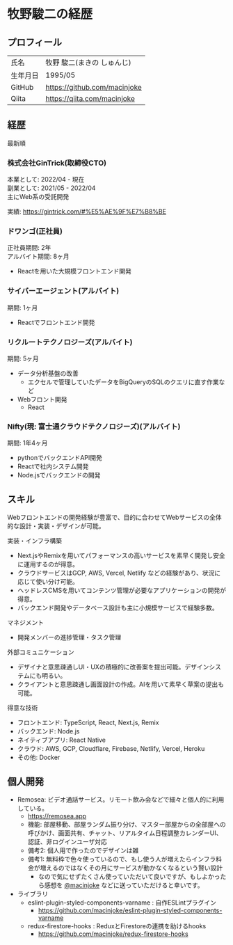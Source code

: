 # 牧野駿二の経歴

## プロフィール

|||
--|--
氏名 | 牧野 駿二(まきの しゅんじ) |
生年月日 | 1995/05 |
GitHub | https://github.com/macinjoke
Qiita | https://qiita.com/macinjoke

## 経歴
最新順

### 株式会社GinTrick(取締役CTO)
本業として: 2022/04 - 現在  
副業として: 2021/05 - 2022/04  
主にWeb系の受託開発

実績: https://gintrick.com/#%E5%AE%9F%E7%B8%BE

### ドワンゴ(正社員)
正社員期間: 2年  
アルバイト期間: 8ヶ月

- Reactを用いた大規模フロントエンド開発

### サイバーエージェント(アルバイト)
期間: 1ヶ月

- Reactでフロントエンド開発

### リクルートテクノロジーズ(アルバイト)
期間: 5ヶ月

- データ分析基盤の改善
  - エクセルで管理していたデータをBigQueryのSQLのクエリに直す作業など
- Webフロント開発
  - React

### Nifty(現: 富士通クラウドテクノロジーズ)(アルバイト)
期間: 1年4ヶ月

- pythonでバックエンドAPI開発
- Reactで社内システム開発
- Node.jsでバックエンドの開発

## スキル

Webフロントエンドの開発経験が豊富で、目的に合わせてWebサービスの全体的な設計・実装・デザインが可能。

実装・インフラ構築
- Next.jsやRemixを用いてパフォーマンスの高いサービスを素早く開発し安全に運用するのが得意。
- クラウドサービスはGCP, AWS, Vercel, Netlify などの経験があり、状況に応じて使い分け可能。
- ヘッドレスCMSを用いてコンテンツ管理が必要なアプリケーションの開発が得意。
- バックエンド開発やデータベース設計も主に小規模サービスで経験多数。

マネジメント
- 開発メンバーの進捗管理・タスク管理

外部コミュニケーション
- デザイナと意思疎通しUI・UXの積極的に改善案を提出可能。デザインシステムにも明るい。
- クライアントと意思疎通し画面設計の作成。AIを用いて素早く草案の提出も可能。

得意な技術

- フロントエンド: TypeScript, React, Next.js, Remix  
- バックエンド: Node.js  
- ネイティブアプリ: React Native  
- クラウド: AWS, GCP, Cloudflare, Firebase, Netlify, Vercel, Heroku  
- その他: Docker

## 個人開発

- Remosea: ビデオ通話サービス。リモート飲み会などで細々と個人的に利用している。
  - https://remosea.app
  - 機能: 部屋移動、部屋ランダム振り分け、マスター部屋からの全部屋への呼びかけ、画面共有、チャット、リアルタイム日程調整カレンダーUI、認証、非ログインユーザ対応
  - 備考2: 個人用で作ったのでデザインは雑
  - 備考1: 無料枠で色々使っているので、もし使う人が増えたらインフラ料金が増えるのではなくその月にサービスが動かなくなるという賢い設計
    - なので気にせずたくさん使っていただいて良いですが、もしよかったら感想を [@macinjoke](https://twitter.com/macinjoke) などに送っていただけると幸いです。
- ライブラリ
  - eslint-plugin-styled-components-varname : 自作ESLintプラグイン
    - https://github.com/macinjoke/eslint-plugin-styled-components-varname 
  - redux-firestore-hooks : ReduxとFirestoreの連携を助けるhooks
    - https://github.com/macinjoke/redux-firestore-hooks


